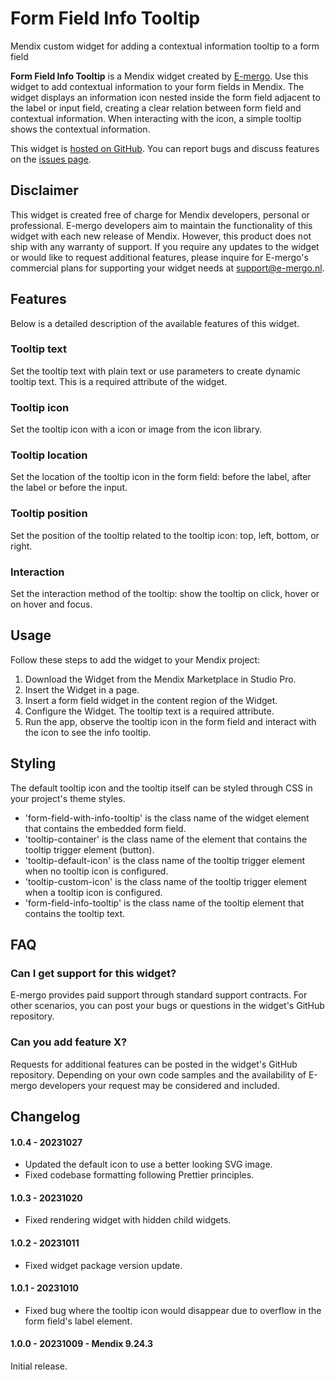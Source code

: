 # Form Field Info Tooltip

Mendix custom widget for adding a contextual information tooltip to a form field

**Form Field Info Tooltip** is a Mendix widget created by [E-mergo](https://www.e-mergo.nl). Use this widget to add contextual information to your form fields in Mendix. The widget displays an information icon nested inside the form field adjacent to the label or input field, creating a clear relation between form field and contextual information. When interacting with the icon, a simple tooltip shows the contextual information.

This widget is [hosted on GitHub](https://github.com/e-mergo/mx-emergo-form-field-info-tooltip). You can report bugs and discuss features on the [issues page](https://github.com/e-mergo/mx-emergo-form-field-info-tooltip/issues).

## Disclaimer

This widget is created free of charge for Mendix developers, personal or professional. E-mergo developers aim to maintain the functionality of this widget with each new release of Mendix. However, this product does not ship with any warranty of support. If you require any updates to the widget or would like to request additional features, please inquire for E-mergo's commercial plans for supporting your widget needs at support@e-mergo.nl.

## Features

Below is a detailed description of the available features of this widget.

### Tooltip text

Set the tooltip text with plain text or use parameters to create dynamic tooltip text. This is a required attribute of the widget.

### Tooltip icon

Set the tooltip icon with a icon or image from the icon library.

### Tooltip location

Set the location of the tooltip icon in the form field: before the label, after the label or before the input.

### Tooltip position

Set the position of the tooltip related to the tooltip icon: top, left, bottom, or right.

### Interaction

Set the interaction method of the tooltip: show the tooltip on click, hover or on hover and focus.

## Usage

Follow these steps to add the widget to your Mendix project:

1. Download the Widget from the Mendix Marketplace in Studio Pro.
2. Insert the Widget in a page.
3. Insert a form field widget in the content region of the Widget.
4. Configure the Widget. The tooltip text is a required attribute.
5. Run the app, observe the tooltip icon in the form field and interact with the icon to see the info tooltip.

## Styling

The default tooltip icon and the tooltip itself can be styled through CSS in your project's theme styles.

-   'form-field-with-info-tooltip' is the class name of the widget element that contains the embedded form field.
-   'tooltip-container' is the class name of the element that contains the tooltip trigger element (button).
-   'tooltip-default-icon' is the class name of the tooltip trigger element when no tooltip icon is configured.
-   'tooltip-custom-icon' is the class name of the tooltip trigger element when a tooltip icon is configured.
-   'form-field-info-tooltip' is the class name of the tooltip element that contains the tooltip text.

## FAQ

### Can I get support for this widget?

E-mergo provides paid support through standard support contracts. For other scenarios, you can post your bugs or questions in the widget's GitHub repository.

### Can you add feature X?

Requests for additional features can be posted in the widget's GitHub repository. Depending on your own code samples and the availability of E-mergo developers your request may be considered and included.

## Changelog

#### 1.0.4 - 20231027

-   Updated the default icon to use a better looking SVG image.
-   Fixed codebase formatting following Prettier principles.

#### 1.0.3 - 20231020

-   Fixed rendering widget with hidden child widgets.

#### 1.0.2 - 20231011

-   Fixed widget package version update.

#### 1.0.1 - 20231010

-   Fixed bug where the tooltip icon would disappear due to overflow in the form field's label element.

#### 1.0.0 - 20231009 - Mendix 9.24.3

Initial release.
